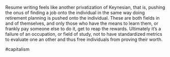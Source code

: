 Resume writing feels like another privatization of Keynesian, that is, pushing the onus of finding a job onto the individual in the same way doing retirement planning is pushed onto the individual. These are both fields in and of themselves, and only those who have the means to learn them, or frankly pay someone else to do it, get to reap the rewards. Ultimately it’s a failure of an occupation, or field of study, not to have standardized metrics to evaluate one an other and thus free individuals from proving their worth.

#capitalism 